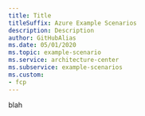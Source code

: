 ```yaml
---
title: Title
titleSuffix: Azure Example Scenarios
description: Description
author: GitHubAlias
ms.date: 05/01/2020
ms.topic: example-scenario
ms.service: architecture-center
ms.subservice: example-scenarios
ms.custom:
- fcp
---
```

blah